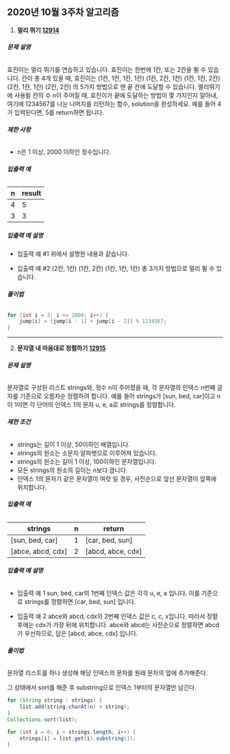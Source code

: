## 2020년 10월 3주차 알고리즘

1. **멀리 뛰기 [12914](https://programmers.co.kr/learn/courses/30/lessons/12914)**

###### **문제 설명**

효진이는 멀리 뛰기를 연습하고 있습니다. 효진이는 한번에 1칸, 또는 2칸을 뛸 수 있습니다. 칸이 총 4개 있을 때, 효진이는
(1칸, 1칸, 1칸, 1칸)
(1칸, 2칸, 1칸)
(1칸, 1칸, 2칸)
(2칸, 1칸, 1칸)
(2칸, 2칸)
의 5가지 방법으로 맨 끝 칸에 도달할 수 있습니다. 멀리뛰기에 사용될 칸의 수 n이 주어질 때, 효진이가 끝에 도달하는 방법이 몇 가지인지 알아내, 여기에 1234567를 나눈 나머지를 리턴하는 함수, solution을 완성하세요. 예를 들어 4가 입력된다면, 5를 return하면 됩니다.

###### **제한 사항**

- n은 1 이상, 2000 이하인 정수입니다.

###### **입출력 예**

| n    | result |
| ---- | ------ |
| 4    | 5      |
| 3    | 3      |

##### 입출력 예 설명

* 입출력 예 #1
  위에서 설명한 내용과 같습니다.

* 입출력 예 #2
  (2칸, 1칸)
  (1칸, 2칸)
  (1칸, 1칸, 1칸)
  총 3가지 방법으로 멀리 뛸 수 있습니다.

###### **풀이법**

```java
for (int i = 3; i <= 2000; i++) {
    jump[i] = (jump[i - 1] + jump[i - 2]) % 1234567;
}
```

-----

2. **문자열 내 마음대로 정렬하기 [12915](https://programmers.co.kr/learn/courses/30/lessons/12915)**

###### **문제 설명**

문자열로 구성된 리스트 strings와, 정수 n이 주어졌을 때, 각 문자열의 인덱스 n번째 글자를 기준으로 오름차순 정렬하려 합니다. 예를 들어 strings가 [sun, bed, car]이고 n이 1이면 각 단어의 인덱스 1의 문자 u, e, a로 strings를 정렬합니다.

###### **제한 조건**

- strings는 길이 1 이상, 50이하인 배열입니다.
- strings의 원소는 소문자 알파벳으로 이루어져 있습니다.
- strings의 원소는 길이 1 이상, 100이하인 문자열입니다.
- 모든 strings의 원소의 길이는 n보다 큽니다.
- 인덱스 1의 문자가 같은 문자열이 여럿 일 경우, 사전순으로 앞선 문자열이 앞쪽에 위치합니다.

###### **입출력 예**

| strings           | n    | return            |
| ----------------- | ---- | ----------------- |
| [sun, bed, car]   | 1    | [car, bed, sun]   |
| [abce, abcd, cdx] | 2    | [abcd, abce, cdx] |

###### **입출력 예 설명**

* 입출력 예 1
  sun, bed, car의 1번째 인덱스 값은 각각 u, e, a 입니다. 이를 기준으로 strings를 정렬하면 [car, bed, sun] 입니다.

* 입출력 예 2
  abce와 abcd, cdx의 2번째 인덱스 값은 c, c, x입니다. 따라서 정렬 후에는 cdx가 가장 뒤에 위치합니다. abce와 abcd는 사전순으로 정렬하면 abcd가 우선하므로, 답은 [abcd, abce, cdx] 입니다.

###### **풀이법**

문자열 리스트를 하나 생성해 해당 인덱스의 문자를 원래 문자의 앞에 추가해준다.

그 상태에서 sort를 해준 후 substring으로 인덱스 1부터의 문자열만 남긴다.

```java
for (String string : strings) {
    list.add(string.charAt(n) + string);
}
Collections.sort(list);

for (int i = 0; i < strings.length; i++) {
    strings[i] = list.get(i).substring(1);
}
```

